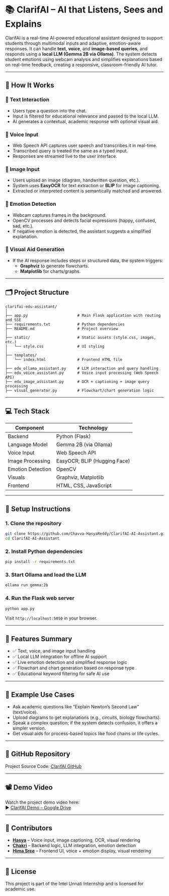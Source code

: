 # 📚 ClarifAI – AI that Listens, Sees and Explains

ClarifAI is a real-time AI-powered educational assistant designed to support students through multimodal inputs and adaptive, emotion-aware responses. It can handle **text**, **voice**, and **image-based queries**, and responds using a **local LLM (Gemma 2B via Ollama)**. The system detects student emotions using webcam analysis and simplifies explanations based on real-time feedback, creating a responsive, classroom-friendly AI tutor.

---

## 🔧 How It Works

### 🔹 Text Interaction
- Users type a question into the chat.
- Input is filtered for educational relevance and passed to the local LLM.
- AI generates a contextual, academic response with optional visual aid.

### 🔹 Voice Input
- Web Speech API captures user speech and transcribes it in real-time.
- Transcribed query is treated the same as a typed input.
- Responses are streamed live to the user interface.

### 🔹 Image Input
- Users upload an image (diagram, handwritten question, etc.).
- System uses **EasyOCR** for text extraction or **BLIP** for image captioning.
- Extracted or interpreted content is semantically matched and answered.

### 🔹 Emotion Detection
- Webcam captures frames in the background.
- OpenCV processes and detects facial expressions (happy, confused, sad, etc.).
- If negative emotion is detected, the assistant suggests a simplified explanation.

### 🔹 Visual Aid Generation
- If the AI response includes steps or structured data, the system triggers:
  - **Graphviz** to generate flowcharts.
  - **Matplotlib** for charts/graphs.

---

## 🗂️ Project Structure

```
clarifai-edu-assistant/
│
├── app.py                      # Main Flask application with routing and SSE
├── requirements.txt            # Python dependencies
├── README.md                   # Project overview
│
├── static/                     # Static assets (style.css, images, etc.)
│   └── style.css               # UI styling
│
├── templates/
│   └── index.html              # Frontend HTML file
│
├── edu_ollama_assistant.py     # LLM interaction and query handling
├── edu_voice_assistant.py      # Voice input processing (Web Speech API)
├── edu_image_assistant.py      # OCR + captioning + image query processing
├── visual_generator.py         # Flowchart/chart generation logic
```

---

## 💻 Tech Stack

| Component          | Technology                            |
|--------------------|----------------------------------------|
| Backend            | Python (Flask)                         |
| Language Model     | Gemma 2B (via Ollama)                  |
| Voice Input        | Web Speech API                         |
| Image Processing   | EasyOCR, BLIP (Hugging Face)           |
| Emotion Detection  | OpenCV                                 |
| Visuals            | Graphviz, Matplotlib                   |
| Frontend           | HTML, CSS, JavaScript                  |

---

## 🚀 Setup Instructions

### 1. Clone the repository
```bash
git clone https://github.com/Chavva-HasyaReddy/ClarifAI-AI-Assistant.git
cd ClarifAI-AI-Assistant
```

### 2. Install Python dependencies
```bash
pip install -r requirements.txt
```

### 3. Start Ollama and load the LLM
```bash
ollama run gemma:2b
```

### 4. Run the Flask web server
```bash
python app.py
```

Visit `http://localhost:5050` in your browser.

---

## 🧪 Features Summary

- ✅ Text, voice, and image input handling  
- ✅ Local LLM integration for offline AI support  
- ✅ Live emotion detection and simplified response logic  
- ✅ Flowchart and chart generation based on response type  
- ✅ Educational keyword filtering for safe AI use  

---

## 🧠 Example Use Cases

- Ask academic questions like “Explain Newton’s Second Law” (text/voice).  
- Upload diagrams to get explanations (e.g., circuits, biology flowcharts).  
- Speak a complex question; if the system detects confusion, it offers a simpler version.  
- Get visual aids for process-based topics like food chains or life cycles.  

---

## 🔗 GitHub Repository

Project Source Code: [ClarifAI GitHub](https://github.com/Chavva-HasyaReddy/ClarifAI-AI-Assistant)

---

## 📽️ Demo Video

Watch the project demo video here:  
▶️ [ClarifAI Demo – Google Drive](https://drive.google.com/file/d/1O16NL2WnBiTnAWRbJlajOMuEaR2oP_RI/view?usp=sharing)

---

## 🤝 Contributors

- [**Hasya**](https://github.com/Chavva-HasyaReddy) – Voice input, image captioning, OCR, visual rendering  
- [**Chakri**](https://github.com/chakri9133) – Backend logic, LLM integration, emotion detection  
- [**Hima Sree**](https://github.com/Himasree08) – Frontend UI, voice + emotion display, visual rendering  

---

## 📄 License

This project is part of the Intel Unnati Internship and is licensed for academic use.
